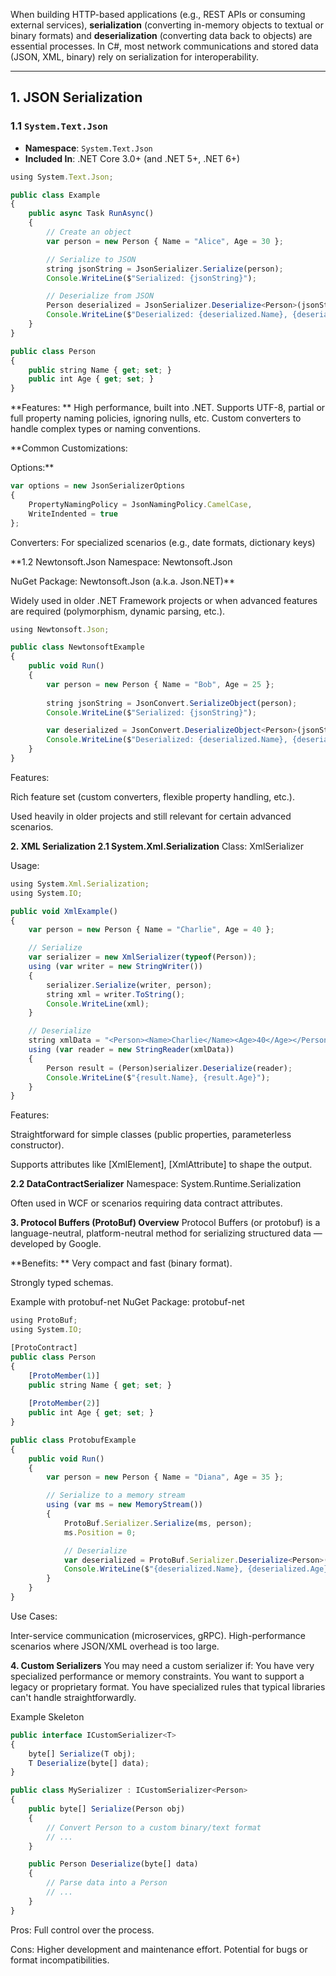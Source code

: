 When building HTTP-based applications (e.g., REST APIs or consuming external services), **serialization** (converting in-memory objects to textual or binary formats) and **deserialization** (converting data back to objects) are essential processes. In C#, most network communications and stored data (JSON, XML, binary) rely on serialization for interoperability.

---

## 1. JSON Serialization

### 1.1 `System.Text.Json`
- **Namespace**: `System.Text.Json`
- **Included In**: .NET Core 3.0+ (and .NET 5+, .NET 6+)

```typescript
using System.Text.Json;

public class Example
{
    public async Task RunAsync()
    {
        // Create an object
        var person = new Person { Name = "Alice", Age = 30 };

        // Serialize to JSON
        string jsonString = JsonSerializer.Serialize(person);
        Console.WriteLine($"Serialized: {jsonString}");

        // Deserialize from JSON
        Person deserialized = JsonSerializer.Deserialize<Person>(jsonString);
        Console.WriteLine($"Deserialized: {deserialized.Name}, {deserialized.Age}");
    }
}

public class Person
{
    public string Name { get; set; }
    public int Age { get; set; }
}
```

**Features:
**
High performance, built into .NET.
Supports UTF-8, partial or full property naming policies, ignoring nulls, etc.
Custom converters to handle complex types or naming conventions.

**Common Customizations:

Options:**

```typescript
var options = new JsonSerializerOptions
{
    PropertyNamingPolicy = JsonNamingPolicy.CamelCase,
    WriteIndented = true
};
```
Converters: For specialized scenarios (e.g., date formats, dictionary keys)

**1.2 Newtonsoft.Json
Namespace: Newtonsoft.Json

NuGet Package: Newtonsoft.Json (a.k.a. Json.NET)**

Widely used in older .NET Framework projects or when advanced features are required (polymorphism, dynamic parsing, etc.).

```typescript
using Newtonsoft.Json;

public class NewtonsoftExample
{
    public void Run()
    {
        var person = new Person { Name = "Bob", Age = 25 };
        
        string jsonString = JsonConvert.SerializeObject(person);
        Console.WriteLine($"Serialized: {jsonString}");

        var deserialized = JsonConvert.DeserializeObject<Person>(jsonString);
        Console.WriteLine($"Deserialized: {deserialized.Name}, {deserialized.Age}");
    }
}
```

Features:

Rich feature set (custom converters, flexible property handling, etc.).

Used heavily in older projects and still relevant for certain advanced scenarios.

**2. XML Serialization
2.1 System.Xml.Serialization**
Class: XmlSerializer

Usage:

```typescript
using System.Xml.Serialization;
using System.IO;

public void XmlExample()
{
    var person = new Person { Name = "Charlie", Age = 40 };

    // Serialize
    var serializer = new XmlSerializer(typeof(Person));
    using (var writer = new StringWriter())
    {
        serializer.Serialize(writer, person);
        string xml = writer.ToString();
        Console.WriteLine(xml);
    }

    // Deserialize
    string xmlData = "<Person><Name>Charlie</Name><Age>40</Age></Person>";
    using (var reader = new StringReader(xmlData))
    {
        Person result = (Person)serializer.Deserialize(reader);
        Console.WriteLine($"{result.Name}, {result.Age}");
    }
}
```

Features:

Straightforward for simple classes (public properties, parameterless constructor).

Supports attributes like [XmlElement], [XmlAttribute] to shape the output.

**2.2 DataContractSerializer**
Namespace: System.Runtime.Serialization

Often used in WCF or scenarios requiring data contract attributes.

**3. Protocol Buffers (ProtoBuf)
Overview**
Protocol Buffers (or protobuf) is a language-neutral, platform-neutral method for serializing structured data — developed by Google.

**Benefits:
**
Very compact and fast (binary format).

Strongly typed schemas.

Example with protobuf-net
NuGet Package: protobuf-net

```typescript
using ProtoBuf;
using System.IO;

[ProtoContract]
public class Person
{
    [ProtoMember(1)]
    public string Name { get; set; }
    
    [ProtoMember(2)]
    public int Age { get; set; }
}

public class ProtobufExample
{
    public void Run()
    {
        var person = new Person { Name = "Diana", Age = 35 };

        // Serialize to a memory stream
        using (var ms = new MemoryStream())
        {
            ProtoBuf.Serializer.Serialize(ms, person);
            ms.Position = 0;

            // Deserialize
            var deserialized = ProtoBuf.Serializer.Deserialize<Person>(ms);
            Console.WriteLine($"{deserialized.Name}, {deserialized.Age}");
        }
    }
}
```

Use Cases:

Inter-service communication (microservices, gRPC).
High-performance scenarios where JSON/XML overhead is too large.

**4. Custom Serializers**
You may need a custom serializer if:
You have very specialized performance or memory constraints.
You want to support a legacy or proprietary format.
You have specialized rules that typical libraries can't handle straightforwardly.

Example Skeleton
```typescript
public interface ICustomSerializer<T>
{
    byte[] Serialize(T obj);
    T Deserialize(byte[] data);
}

public class MySerializer : ICustomSerializer<Person>
{
    public byte[] Serialize(Person obj)
    {
        // Convert Person to a custom binary/text format
        // ...
    }

    public Person Deserialize(byte[] data)
    {
        // Parse data into a Person
        // ...
    }
}
```
Pros: Full control over the process.

Cons: Higher development and maintenance effort. Potential for bugs or format incompatibilities.